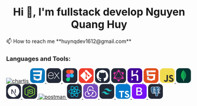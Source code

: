 <h1 align="center">Hi 👋, I'm fullstack develop Nguyen Quang Huy</h1>
📫 How to reach me **huynqdev1612@gmail.com**


<h3 align="left">Languages and Tools:</h3>
<p align="left"> 
  <a href="https://www.chartjs.org" target="_blank"> 
    <img src="https://www.chartjs.org/media/logo-title.svg" alt="chartjs" width="40" height="40"/> 
  </a> 
  <a href="https://www.w3schools.com/css/" target="_blank"> 
    <img src="https://github.com/tandpfun/skill-icons/blob/main/icons/CSS.svg" alt="css3" width="40" height="40"/> 
  </a> 
  <a href="https://expressjs.com" target="_blank"> 
    <img src="https://github.com/tandpfun/skill-icons/blob/main/icons/ExpressJS-Dark.svg" alt="express" width="40" height="40"/> 
  </a> 
  <a href="https://www.figma.com/" target="_blank"> 
    <img src="https://github.com/tandpfun/skill-icons/blob/main/icons/Figma-Dark.svg" width="40" height="40"/> 
  </a> 
  <a href="https://git-scm.com/" target="_blank"> 
    <img src="https://github.com/tandpfun/skill-icons/blob/main/icons/Git.svg" alt="git" width="40" height="40"/> 
  </a> 
  <a href="https://github.com/" target="_blank">
    <img src="https://github.com/tandpfun/skill-icons/blob/main/icons/Github-Dark.svg" alt="github" width="40" height="40"/> 
  </a> 
  <a href="https://graphql.org" target="_blank"> 
  <img src="https://github.com/tandpfun/skill-icons/blob/main/icons/GraphQL-Dark.svg" alt="graphql" width="40" height="40"/> 
  </a> 
  <a href="https://heroku.com" target="_blank"> 
    <img src="https://github.com/tandpfun/skill-icons/blob/main/icons/Heroku.svg" alt="heroku" width="40" height="40"/> 
  </a> 
  <a href="https://www.w3.org/html/" target="_blank"> 
    <img src="https://github.com/tandpfun/skill-icons/blob/main/icons/HTML.svg" alt="html5" width="40" height="40"/> 
  </a> 
  <a href="https://developer.mozilla.org/en-US/docs/Web/JavaScript" target="_blank"> 
    <img src="https://github.com/tandpfun/skill-icons/blob/main/icons/JavaScript.svg" alt="javascript" width="40" height="40"/> 
  </a> 
  <a href="https://www.mongodb.com/" target="_blank"> 
    <img src="https://github.com/tandpfun/skill-icons/blob/main/icons/MongoDB.svg" alt="mongodb" width="40" height="40"/> 
  </a> 
  <a href="https://nextjs.org/" target="_blank"> 
    <img src="https://github.com/tandpfun/skill-icons/blob/main/icons/NextJS-Dark.svg" alt="nextjs" width="40" height="40"/> 
  </a> 
  <a href="https://nodejs.org" target="_blank"> 
    <img src="https://github.com/tandpfun/skill-icons/blob/main/icons/NodeJS-Dark.svg" alt="nodejs" width="40" height="40"/> 
  </a> 
  <a href="https://postman.com" target="_blank"> 
    <img src="https://www.vectorlogo.zone/logos/getpostman/getpostman-icon.svg" alt="postman" width="40" height="40"/> 
  </a> 
  <a href="https://reactjs.org/" target="_blank"> 
    <img src="https://github.com/tandpfun/skill-icons/blob/main/icons/React-Dark.svg" alt="react" width="40" height="40"/> 
  </a> 
  <a href="https://redux.js.org" target="_blank"> 
    <img src="https://github.com/tandpfun/skill-icons/blob/main/icons/Redux.svg" alt="redux" width="40" height="40"/> 
  </a> 
  <a href="https://tailwindcss.com/" target="_blank"> 
    <img src="https://github.com/tandpfun/skill-icons/blob/main/icons/TailwindCSS-Dark.svg" alt="tailwind" width="40" height="40"/> 
  </a> 
  <a href="https://www.typescriptlang.org/" target="_blank"> 
    <img src="https://github.com/tandpfun/skill-icons/blob/main/icons/TypeScript.svg" alt="typescript" width="40" height="40"/> 
  </a> 
  <a href="https://getbootstrap.com/" target="_blank">
    <img src="https://github.com/tandpfun/skill-icons/blob/main/icons/Bootstrap.svg" alt="bootstrap" width="40" height="40"/> 
  </a> 
  <a href="https://www.postgresql.org/" target="_blank">
    <img src="https://github.com/tandpfun/skill-icons/blob/main/icons/PostgreSQL-Dark.svg" alt="postgresql" width="40" height="40"/> 
  </a>                                                                                                      
</p>

